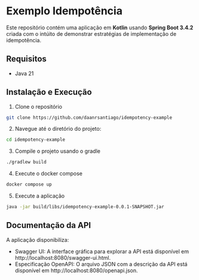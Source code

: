# Exemplo Idempotência

Este repositório contém uma aplicação em **Kotlin** usando **Spring Boot 3.4.2** criada com o intúito de demonstrar estratégias de implementação de idempotência.

## Requisitos
- Java 21

## Instalação e Execução

1. Clone o repositório

```bash
git clone https://github.com/daanrsantiago/idempotency-example
```

2. Navegue até o diretório do projeto:

```bash
cd idempotency-example
```

3. Compile o projeto usando o gradle

```bash
./gradlew build
```

4. Execute o docker compose

```bash
docker compose up
```

5. Execute a aplicação

```bash
java -jar build/libs/idempotency-example-0.0.1-SNAPSHOT.jar
```

## Documentação da API

A aplicação disponibiliza:

- Swagger UI: A interface gráfica para explorar a API está disponível em http://localhost:8080/swagger-ui.html.
- Especificação OpenAPI: O arquivo JSON com a descrição da API está disponível em http://localhost:8080/openapi.json.